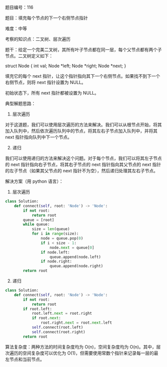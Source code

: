 题目编号：116

题目：填充每个节点的下一个右侧节点指针

难度：中等

考察的知识点：二叉树、层次遍历

题干：给定一个完美二叉树，其所有叶子节点都在同一层，每个父节点都有两个子节点。二叉树定义如下：

struct Node {
  int val;
  Node *left;
  Node *right;
  Node *next;
}

填充它的每个 next 指针，让这个指针指向其下一个右侧节点。如果找不到下一个右侧节点，则将 next 指针设置为 NULL。

初始状态下，所有 next 指针都被设置为 NULL。

典型解题思路：

1. 层次遍历

对于这道题，我们可以使用层次遍历的方法来解决。我们可以从根节点开始，将其加入队列中，然后依次遍历队列中的节点，将其左右子节点加入队列中，并将其 next 指针指向队列中下一个节点。

2. 递归

我们可以使用递归的方法来解决这个问题。对于每个节点，我们可以将其左子节点的 next 指针指向右子节点，将其右子节点的 next 指针指向其父节点的 next 指针的左子节点（如果其父节点的 next 指针不为空），然后递归处理其左右子节点。

解决方案（用 python 语言）：

1. 层次遍历

```python
class Solution:
    def connect(self, root: 'Node') -> 'Node':
        if not root:
            return root
        queue = [root]
        while queue:
            size = len(queue)
            for i in range(size):
                node = queue.pop(0)
                if i < size - 1:
                    node.next = queue[0]
                if node.left:
                    queue.append(node.left)
                if node.right:
                    queue.append(node.right)
        return root
```

2. 递归

```python
class Solution:
    def connect(self, root: 'Node') -> 'Node':
        if not root:
            return root
        if root.left:
            root.left.next = root.right
            if root.next:
                root.right.next = root.next.left
            self.connect(root.left)
            self.connect(root.right)
        return root
```

算法复杂度：两种方法的时间复杂度均为 O(n)，空间复杂度均为 O(n)。其中，层次遍历的空间复杂度可以优化为 O(1)，但需要使用常数个指针来记录每一层的最左节点和当前节点。